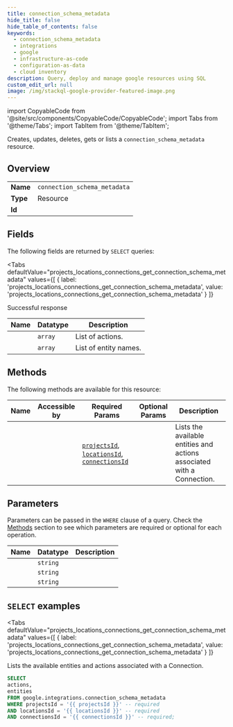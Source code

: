 ```yaml
--- 
title: connection_schema_metadata
hide_title: false
hide_table_of_contents: false
keywords:
  - connection_schema_metadata
  - integrations
  - google
  - infrastructure-as-code
  - configuration-as-data
  - cloud inventory
description: Query, deploy and manage google resources using SQL
custom_edit_url: null
image: /img/stackql-google-provider-featured-image.png
---
```


import CopyableCode from '@site/src/components/CopyableCode/CopyableCode';
import Tabs from '@theme/Tabs';
import TabItem from '@theme/TabItem';

Creates, updates, deletes, gets or lists a <code>connection_schema_metadata</code> resource.

## Overview
<table><tbody>
<tr><td><b>Name</b></td><td><code>connection_schema_metadata</code></td></tr>
<tr><td><b>Type</b></td><td>Resource</td></tr>
<tr><td><b>Id</b></td><td><CopyableCode code="google.integrations.connection_schema_metadata" /></td></tr>
</tbody></table>

## Fields

The following fields are returned by `SELECT` queries:

<Tabs
    defaultValue="projects_locations_connections_get_connection_schema_metadata"
    values={[
        { label: 'projects_locations_connections_get_connection_schema_metadata', value: 'projects_locations_connections_get_connection_schema_metadata' }
    ]}
>
<TabItem value="projects_locations_connections_get_connection_schema_metadata">

Successful response

<table>
<thead>
    <tr>
    <th>Name</th>
    <th>Datatype</th>
    <th>Description</th>
    </tr>
</thead>
<tbody>
<tr>
    <td><CopyableCode code="actions" /></td>
    <td><code>array</code></td>
    <td>List of actions.</td>
</tr>
<tr>
    <td><CopyableCode code="entities" /></td>
    <td><code>array</code></td>
    <td>List of entity names.</td>
</tr>
</tbody>
</table>
</TabItem>
</Tabs>

## Methods

The following methods are available for this resource:

<table>
<thead>
    <tr>
    <th>Name</th>
    <th>Accessible by</th>
    <th>Required Params</th>
    <th>Optional Params</th>
    <th>Description</th>
    </tr>
</thead>
<tbody>
<tr>
    <td><a href="#projects_locations_connections_get_connection_schema_metadata"><CopyableCode code="projects_locations_connections_get_connection_schema_metadata" /></a></td>
    <td><CopyableCode code="select" /></td>
    <td><a href="#parameter-projectsId"><code>projectsId</code></a>, <a href="#parameter-locationsId"><code>locationsId</code></a>, <a href="#parameter-connectionsId"><code>connectionsId</code></a></td>
    <td></td>
    <td>Lists the available entities and actions associated with a Connection.</td>
</tr>
</tbody>
</table>

## Parameters

Parameters can be passed in the `WHERE` clause of a query. Check the [Methods](#methods) section to see which parameters are required or optional for each operation.

<table>
<thead>
    <tr>
    <th>Name</th>
    <th>Datatype</th>
    <th>Description</th>
    </tr>
</thead>
<tbody>
<tr id="parameter-connectionsId">
    <td><CopyableCode code="connectionsId" /></td>
    <td><code>string</code></td>
    <td></td>
</tr>
<tr id="parameter-locationsId">
    <td><CopyableCode code="locationsId" /></td>
    <td><code>string</code></td>
    <td></td>
</tr>
<tr id="parameter-projectsId">
    <td><CopyableCode code="projectsId" /></td>
    <td><code>string</code></td>
    <td></td>
</tr>
</tbody>
</table>

## `SELECT` examples

<Tabs
    defaultValue="projects_locations_connections_get_connection_schema_metadata"
    values={[
        { label: 'projects_locations_connections_get_connection_schema_metadata', value: 'projects_locations_connections_get_connection_schema_metadata' }
    ]}
>
<TabItem value="projects_locations_connections_get_connection_schema_metadata">

Lists the available entities and actions associated with a Connection.

```sql
SELECT
actions,
entities
FROM google.integrations.connection_schema_metadata
WHERE projectsId = '{{ projectsId }}' -- required
AND locationsId = '{{ locationsId }}' -- required
AND connectionsId = '{{ connectionsId }}' -- required;
```
</TabItem>
</Tabs>
